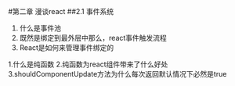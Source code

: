 #第二章 漫谈react
##2.1 事件系统
1. 什么是事件池
2. 既然是绑定到最外层中那么，react事件触发流程
3. React是如何来管理事件绑定的


1.什么是纯函数
2.纯函数为react组件带来了什么好处
3.shouldComponentUpdate方法为什么每次返回默认情况下必然是true
